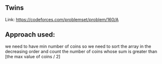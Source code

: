 ## Twins

Link: https://codeforces.com/problemset/problem/160/A

## Approach used:

we need to have min number of coins so we need to sort the array in the decreasing order and count the number of coins whose sum is greater than [the max value of coins / 2]